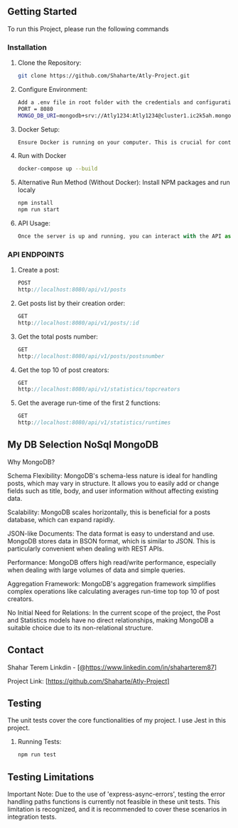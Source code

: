 ## Getting Started

To run this Project, please run the following commands

### Installation

1. Clone the Repository:
   ```sh
   git clone https://github.com/Shaharte/Atly-Project.git
   ```
2. Configure Environment:
   ```sh
   Add a .env file in root folder with the credentials and configuration details provided separately.
   PORT = 8080
   MONGO_DB_URI=mongodb+srv://Atly1234:Atly1234@cluster1.ic2k5ah.mongodb.net/AtlyDB?retryWrites=true&w=majority
   ```
3. Docker Setup:
   ```sh
   Ensure Docker is running on your computer. This is crucial for containerization and ensuring a consistent environment.
   ```
4. Run with Docker
   ```sh
   docker-compose up --build
   ```
5. Alternative Run Method (Without Docker): Install NPM packages and run localy
   ```sh
   npm install
   npm run start
   ```
6. API Usage:
   ```js
   Once the server is up and running, you can interact with the API as per the defined endpoints.
   ```

### API ENDPOINTS

1. Create a post:
   ```js
   POST
   http://localhost:8080/api/v1/posts
   ```
2. Get posts list by their creation order:
   ```js
   GET
   http://localhost:8080/api/v1/posts/:id
   ```
3. Get the total posts number:
   ```js
   GET
   http://localhost:8080/api/v1/posts/postsnumber
   ```
4. Get the top 10 of post creators:
   ```js
   GET
   http://localhost:8080/api/v1/statistics/topcreators
   ```
5. Get the average run-time of the first 2 functions:
   ```js
   GET
   http://localhost:8080/api/v1/statistics/runtimes
   ```

## My DB Selection NoSql MongoDB

Why MongoDB?

Schema Flexibility: MongoDB's schema-less nature is ideal for handling posts, which may vary in structure. It allows you to easily add or change fields such as title, body, and user information without affecting existing data.

Scalability: MongoDB scales horizontally, this is beneficial for a posts database, which can expand rapidly.

JSON-like Documents: The data format is easy to understand and use. MongoDB stores data in BSON format, which is similar to JSON. This is particularly convenient when dealing with REST APIs.

Performance: MongoDB offers high read/write performance, especially when dealing with large volumes of data and simple queries.

Aggregation Framework: MongoDB's aggregation framework simplifies complex operations like calculating averages run-time top top 10 of post creators.

No Initial Need for Relations: In the current scope of the project, the Post and Statistics models have no direct relationships, making MongoDB a suitable choice due to its non-relational structure.

## Contact

Shahar Terem Linkdin - [@https://www.linkedin.com/in/shaharterem87]

Project Link: [https://github.com/Shaharte/Atly-Project]

## Testing

The unit tests cover the core functionalities of my project. I use Jest in this project.

1. Running Tests:
   ```sh
   npm run test
   ```

## Testing Limitations

Important Note: Due to the use of 'express-async-errors', testing the error handling paths functions is currently not feasible in these unit tests.
This limitation is recognized, and it is recommended to cover these scenarios in integration tests.
